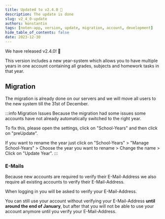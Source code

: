 ```yaml
---
title: Updated to v2.4.0 🎉
description: The update is done
slug: v2_4_0-update
authors: konstantin
tags: [noten-app, version, update, migration, account, development]
hide_table_of_contents: false
date: 2023-12-30
---
```


We have released v2.4.0! 🥳

This version includes a new year-system which allows you to have multiple years in one account containing all grades, subjects and homework tasks in that year.

<!-- truncate -->

## Migration

The migration is already done on our servers and we will move all users to the new system till the 31st of December.

:::info Migration Issues
Because the migration had some issues some accounts have not already automatically switched to the right year.

To fix this, please open the settings, click on "School-Years" and then click on "preUpdate".

If you want to rename the year just click on "School-Years" > "Manage School-Years" > Choose the year you want to rename > Change the name > Click on "Update Year".
:::

### E-Mails

Because new accounts are required to verify their E-Mail-Address we also require all existing accounts to verify their E-Mail-Address.

When logging in you will be asked to verify your E-Mail-Address.

You can still use your account without verifying your E-Mail-Address **until around the end of January**, but after that you will not be able to use your account anymore until you verify your E-Mail-Address.
